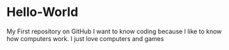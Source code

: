 # Hello-World
My First repository on GitHub
I want to know coding because l like to know how computers work.
I just love computers and games
